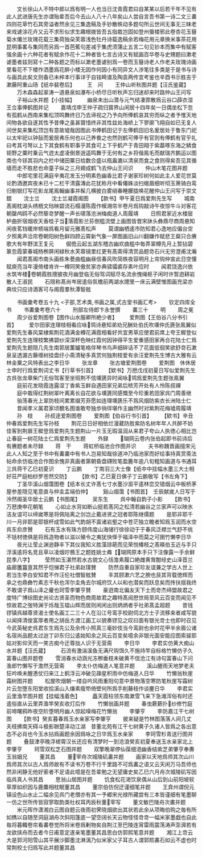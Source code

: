 <!-- { "loadSidebar": true } -->
　　文长徐山人不特中郎以爲有明一人也当日沈青霞君曰自某某以后若干年不见有此人武进唐先生亦谓殆辈吾后今去山人八十八年矣山人尝自言吾书第一诗二文三畵四则花草竹石其旁溢者然余见三集逸稿及手钞散帙动多题句所云世间无事无三昧老来戏谑涂花卉又云不求形似求生趣根拨皆吾五指栽岂固如登州蜃楼邪此卷杏花玉簮菊水僊兰玫瑰花载三集荷独朶芙蓉浅色牡丹诗载逸稿余若梅花用元章换米事茶花用昆明事畧与集同而另爲一首芭蕉句差减于集虎须蒲止五言二句见钞本而集中有赋客强余画十六种花者有赋余作花十二种者皆七言古诗又有赋画百华卷与史甥题曰漱老谑墨者兹则冩十二种各题之而标以漱老墨谑别爲一卷而玉簮诗老人作老夫玫瑰诗画里看花不下楼作洒墨爲花醉小楼无因作何因小有同异文人渉笔往多类是于是书与诗与画具此矣文则备已未梓本行事详于自铭畸谱及陶袁两传宜考鉴也辛酉书示胜吉于漱藤阿重山玚【纸夲裴卷后】
　　王　问
　　王仲山听秋图并题【汪氏鉴蔵】
　　万木森森起翠涛一道悬泉如瀑布小桥尽日听秋声忘归迷却来时路仲山王问写
　　子裕山水并题【小挂幅】
　　幽泉未出山潜与元气结凄霏散爲云谷口薜衣湿王佥事俸鹤图并记
　　嘉靖戊申王仲子疏归寳界山闲居十四年矣一日偶坐松下忽有孤鹤从西南来集松顶鸣舞终日乃去谛视之乃予向所俸鹤哀其穷而纵之者予惟天地间物各欲自遂其性予昔俸之虽甚寳惜终非其性兹处海峤上下寥廓飞翔自如已无复人间世矣来集松顶岂有意故墟哉因图此书俸鹤田记于左俸鹤田旧名爰居处于鲁东门祀以太牢祀以钟鼔而爰居弗乐何也以己养飬之也然则鹤可俸乎有官则有俸鹤有官乎礼曰考其弓弩以上下其食鹤有职事乎其食可上下乎鹤产于青田翔于紫葢啄东海之鳞食钜野之粟时乗云气逰太虚凌倒景逍遥鸣舞于无何有之乡将偕鳯毛而献瑞齐鹏运以图南也今铩其羽内之栏中储田粟日给数合盛以甁盎漉以清泉而食之食则得矣吾见其循墙而走不胜悲也命童子纵之三月翅成鹤飞去仲山王问识
　　仲山木笔花图并题
　　中郎宅里花满庭辛夷花发玉分明素色幽香比君子谢家珍树何如此主人爱花世莫论酌酒邀宾夜未已十二栏干清露漙此花犹称月中看僊姝淡扫蛾眉细听彻玉箫骑白鸾归剔银灯写花影龙尾鳯翰幽事并髹几横披白雾绡春睡朦胧唤花醒仲山王问写于崇文舘
　　沈士兰
　　沈士兰凝霞阁图
　　【款书】甲午夏日爲爱荆先生写
　　城南髙阁枕湖头绣栭文珰映碧流石榻漫陈霞作幙湘帘半卷月爲钩敲诗午夜惊牛斗对客花朝罄鸬鸥不必然藜竒梦醒一声长啸落沧洲梅痴道人周履靖
　　日照君家近水楼层栌曲折宿烟收天香桂子当落霞影兰荪倒槛流壁上画图皆晋宋牀头彝鼎尽商周悬知闲夜茗铛暖岸帻端爲看月留元雅髙松声
　　莫谓幽栖逺市防知君心逸地应偏台空夕照禽声洽帘卷朝阳树色鲜四顾云霄新气象一屏图画旧山川翻嫌作赋悲王粲只合赓歌大有年野滨王复元
　　倔佹云起五湖东稽古幽欢曲槛中毎弄翠樽先月上暂拈碧篆忽霞蒙春城杨栁屏闲緑秋水芙蓉镜里红更有髙斋得清赏品题竒石兴无穷澄甫沈瀚
　　闻君髙阁市南头画栋朱甍曲槛幽昼信春风吹简帙夜容明月上帘钩仲宣此日空懐赋庾亮当年漫倚楼肯许一樽同笑傲贫家亦典骕骦裘存素叶应时
　　闻君饶逸兴依水筑岑楼卷朝霞胜牕披夜月幽登临无俗驾词赋尽名流余愧绳枢子闲时许暂逰耕岩散人王淑民
　　石隠称髙尚岑居逺俗氛檐前两湖水牕里一床云满壁惟图画充梁亦典坟只应诗酒客可与阁霞羣秋潭智舷

　　书画彚考卷五十九
<子部,艺术类,书画之属,式古堂书画汇考>
　　钦定四库全书
　　书畵彚考卷六十
　　刑部左侍郎卞永誉撰
　　畵三十
　　明
　　周之冕
　　周少谷爱荆图卷【图作山水服卿所絶少者】
　　爱荆图【王伯谷八分书引首】
　　爱尔田家连理枝相看应咏鸰诗悬知弟劝兄酬处伯氏吹壎仲氏篪张鳯翼似爱荆先生春风棠棣紫荆花酒满金樽花满霞相看好共宜男草应使君前席上夸王穉登似爱荆先生连理枝繁拂碧纱深深杯色映红霞何因钟得平生爱重感田家再合花陆士仁爲爱荆先生题隠几先生南郭居薫罏笔格伴琴书鸟声细碎话不了花面低徊笑欲舒竒石漱泉呈透漏古藤缠树挂盘纡小斋清秘多真赏何独荆枝爱有余汪爱荆先生博古大雅有云林金粟之风特表出之李日华
　　张龙章
　　张古塘爱荆图卷
　　爱荆图　休休居士申时行爲爱荆词丈书【行草书引首】
　　【欵书】万厯戊戌初夏日写似爱荆先生古呉张龙章柴门无俗驾客至坐班荆不信壎篪异时闻咏鸰爲爱荆先生题张鳯翼
　　庭前花发晓霞连露湿丁香紫玉鲜自遇田家兄弟后秾芳开处有人怜陈叔祼
　　庭中栽得红荆树翠叶离离长自花欲与壎篪同感慨至今珍重若田家呉门周善继
　　骀荡春光上翠防枝间累累缀芳菲愿如连理壎篪乐不爲风烟防紫衣长洲陆士仁
　　昔闻孝义属君家顷覩名图谁敢夸独歩徜徉堪作主幽然时对紫荆花梅墟周履靖
　　孙　枝
　　孙叔逹爱荆图卷
　　爱荆图【伯谷行书引首】
　　【欵书】辛丑仲春爲爱荆先生写孙枝
　　荆花日日好相依烂漫葳防胜紫防名树年年人共醉不妨佳客到荆扉王穉登爲爱荆先生题荆山一片玉无瑕温润从来君子夸山人执徳心相比岂止春庭一树花陆士仁爲爱荆先生题
　　外録
　　瑚网云卷内张伯起即书前诗后有赓题者未尽録
　　蒋　干
　　蒋虹桥临池合作图并识
　　夫书称魏晋画擅宋元此人人知之至于书中有畵畵中有书人岂易知哉徐道冲乃临池家而好绘事持真赏斋法帖命余仿临池合作图余愧非真画者第朝昏盘礴败笔盈簏年逾八旬粗知画道与书通耳三呉蒋干乙巳初夏识
　　丁云鹏
　　丁南羽三大士像【纸夲中挂幅水墨三大士相好荘严庭柏桫罗苍然交防】
　　【款书】乙巳夏日佛子丁云鹏敬写【书左角下】
　　丁圣华溪山烟霭图卷【纸本长丈许髙七寸水墨沙溆平逺林峦交错烟云中板桥茅屋参差隠见笔意直与仲圭盂端伯仲】
　　谿山烟霭【书图首】　壬辰献嵗人日写于泠然阁圣华居士云鹏【书图尾】
　　吴东生
　　呉中翰自韵子小影
　　【款书】万厯庚申花朝笔
　　心如止水背如断山挺若髙冈之松清若幽谷之兰家声可以映氷洁友谊可以缔嵗寒是将佩陆离之剑岂止戴进贤之冠者耶陈继儒题
　　是耶非耶千川一月非耶是耶银杯成雪如此气韵胡不寘诸岩壑之中苍茫独立瞻者知爲玉润而水空呉东俞彦賛
　　石有玉水有珠方颐伟度山海储行徐徐动于于春风泛襟兰气舒不佻不铦材徳俱是将爲造物者以滋以殖令之夷犹快怿于福泽中而莫之可圉竹懒李日华
　　夜光让莹止渊逊静丰下其仪我知义胜藻琼葩而见荣悦椿枝之髙暎伯玉近与手只浮溪逺将名竞且草以凌烟竚鴈王之题姓姚士粦【瑚网原本手只下注像露一手余鲜昆季八字】
　　莹然如玉湛然若水古貌文心恬澹素履口絶雌黄胷酣经史山泽茝兰庙廊簠簋亶其然乎恺悌君子社弟赵璞賛
　　防然自重自家珍友谊兼之学古人世上若当生李白安知君不作汪伦社僧智舷賛
　　丰其颐漱六艺之腴也艮其背载徳辉而承之也鼎彝竹素志千秋也浑尔圭角去尔城府饮人以和也潜矣而跃息矣而抟扶揺我终不敢谓子爲山泽之癯也珂雪李肇亨賛
　　豪逰南北徧友天下士而竒杰缔盟故君之度特广博综图史尚论古贤圣而物色商周故君之趣特髙阅厯世局至风云百变而闻见不惊故君之弢特渊于烁哉玉韫山辉而居则闲闲出则炳炳者乎社弟髙孟超题
　　昔钱镠镇呉越尊贤渴士使名画工二三十人在沿江号鸾手校尉伺北方士子流移来者咸写貌以闻择清俊富厚者用之胡岳方渡江画工以貌奏镠见之叹曰面有银光竒士也即时召见今武英秘史呉君东生爲先公及余传小照真三毫妙伎当今鸾尉也余时花甲半余眉公诸名宿尚品题太过迨丁卯东归公逺始知余之风云百变矣噫余非银光面安能应图索骏耶姑对影仰天而一笑古痴今迂尊拙人识于无营斋
　　李日华
　　李君实仿黄大痴山水并题【汪氏蔵】
　　石流有激湍溪鱼无满尺钩饵久不施持竿自标格竹懒仿子久富春山图并题卷
　　雪消春水动涵光冻栁垂枝未破黄不信沧江有诗句富春山下问渔郎竹懒写于澹然无营斋
　　李太仆仿梅道人笔意并题
　　溪山醒雨天地梦老夫狂吟唤未醒慿仗归来江上鹤浮云冲破见疎星积雨中仿梅道人日华
　　竹懒翁秋崖霜树图并题
　　松屋吹烟朝一缕自吟风雨重阳句意中景物落空寒防笔秋崖写霜树片云忽堕东阳堂收拾溪山入缣素瘦笻倚壁何所爲手削藤枝作谈麈日华
　　李君实云里渔竿图并题【挂幅浅着色】
　　矗天霞柱领东南漱雪飞来下急滩浑俗有时还逺俗直从云里弄渔竿癸亥收灯后作
　　竹懒翁画并题
　　春虫簌簌扑纱修竹庭前啼曙鸦昨夜空阶堕明月幽人惊起嗅梅花竹懒翁
　　李肇亨
　　李防嘉江干七树图
　　【款书】癸亥暮春爲玉水亲家写李肇亨
　　披来疑是竹林图落落人间几丈夫枝拂南天碍斗极影聮楚泽动江湖　昔董北苑有江干七树黄子久诸人皆爲之各出意态不必肖也今玉水拈爲画题余因爲咏之日华爲玉水亲家
　　李珂雪杉青送行图并题
　　叠鼓津亭晚浮槎霄汉长还应有清梦时一到沧浪癸亥初夏奉送玉水亲家北上李肇亨
　　珂雪双松芝石图并题
　　双擎晚翠停仙葆细浥幽香结紫芝弟肇亨奉夀玉翁姻兄
　　董其昌
　　董宰舟次城陵矶畵并题
　　画家以天地爲师其次山川爲师其次以古人爲师故有不读书万卷不行千里路不可爲畵之语又云天闲万马吾师也然非闲静无他好萦者不足语此噫是在吾辈勉之无望庸史矣乙巳六月舟次城陵矶写因临呉真人书其昌
　　思翁山居图并题
　　饥食松花渇饮泉偶从山后到山前阳坡软草厚如织因与鹿麋相枕眠董其昌
　　董宗伯仿倪迂谨细笔并题
　　王弇州谓倪元镇设色山水止二幅余见呉门老僧亦有其一予郷宋光禄所藏尝有三本皆谨细有笔墨聊一仿之世所传皆寂寥取韵类杜权耳丙辰秋董宰写
　　董文敏巴陵舟次畵并题
　　米元晖作潇湘白云图自题云夜雨初霁晓烟欲出其状若此余从项晦伯购之毎有所如擕以自随至洞庭湖舟次斜阳篷底一望空阔长天云物怪怪竒竒一幅米家墨戯也自此毎将暮輙卷帘看畵卷觉所将米卷爲剰物矣自荆江至巴陵连宵雷雨震荡涛声澎湃若有龙欲挟舟而去者今日甫意定遂亲笔墨董其昌思白仿郭熙笔意并题
　　湘江上竒云大是郭河阳雪山其平展沙脚墨沈淋漓乃似米家父子耳古人谓郭熙畵石如云不虚也时常荆校士归爲写此并题董其昌
